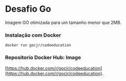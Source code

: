 # Desafio Go
Imagem GO otimizada para um tamanho menor que 2MB.

### Instalação com Docker
```
docker run gocjr/codeeducation
```
### Repositorio Docker Hub: Image

[https://hub.docker.com/r/gocjr/codeeducation](https://hub.docker.com/r/gocjr/codeeducation).

